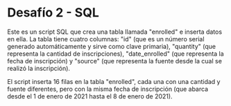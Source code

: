 # Desafío 2 - SQL 
Este es un script SQL que crea una tabla llamada "enrolled" e inserta datos en ella. La tabla tiene cuatro columnas: "id" (que es un número serial generado automáticamente y sirve como clave primaria), "quantity" (que representa la cantidad de inscripciones), "date_enrolled" (que representa la fecha de inscripción) y "source" (que representa la fuente desde la cual se realizó la inscripción).

El script inserta 16 filas en la tabla "enrolled", cada una con una cantidad y fuente diferentes, pero con la misma fecha de inscripción (que abarca desde el 1 de enero de 2021 hasta el 8 de enero de 2021).
